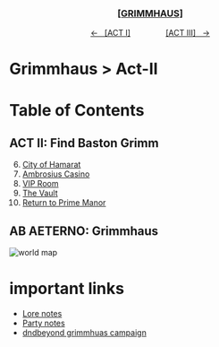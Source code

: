 <div align="center">
  <h3 align="center"><a href="https://github.com/h-griffin/dnd-notes/blob/main/grimmhaus/" >[GRIMMHAUS]</a></h3>
  <p align="center">
    <a href="https://github.com/h-griffin/dnd-notes/blob/main/grimmhaus/act-I" >&larr; &nbsp; [ACT I]</a>
    &nbsp;&nbsp;&nbsp;&nbsp;&nbsp;&nbsp;&nbsp;&nbsp;&nbsp;&nbsp;&nbsp;&nbsp;&nbsp;&nbsp;
    <a href="https://github.com/h-griffin/dnd-notes/blob/main/grimmhaus/act-III" >[ACT III] &nbsp; &rarr;</a>
  </p>
</div>

# Grimmhaus > Act-II

# Table of Contents
## ACT II: Find Baston Grimm
6. [City of Hamarat](./23-07-17.md)
7. [Ambrosius Casino](./23-07-26.md)
8. [VIP Room](./23-08-02.md)
9. [The Vault](./23-08-07.md)
10. [Return to Prime Manor](./23-08-16.md)

## AB AETERNO: Grimmhaus
![world map](../../assets/Ab_Aeterno_World_Map.png)

# important links
- [Lore notes](../lore.md)
- [Party notes](../party.md)
- [dndbeyond grimmhuas campaign](https://www.dndbeyond.com/campaigns/4131697)
